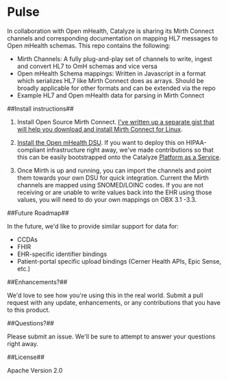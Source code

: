 # Pulse 

In collaboration with Open mHealth, Catalyze is sharing its Mirth Connect channels and corresponding documentation on mapping HL7 messages to Open mHealth schemas. This repo contains the following:

- Mirth Channels: A fully plug-and-play set of channels to write, ingest and convert HL7 to OmH schemas and vice versa
- Open mHealth Schema mappings: Written in Javascript in a format which serializes HL7 like Mirth Connect does as arrays. Should be broadly applicable for other formats and can be extended via the repo
- Example HL7 and Open mHealth data for parsing in Mirth Connect

##Install instructions##

1) Install Open Source Mirth Connect. [I've written up a separate gist that will help you download and install Mirth Connect for Linux](https://gist.github.com/molsches/322bce27f21b65768f12).

2) [Install the Open mHealth DSU](https://github.com/openmhealth/omh-dsu-ri). If you want to deploy this on HIPAA-compliant infrastructure right away, we've made contributions so that this can be easily bootstrapped onto the Catalyze [Platform as a Service](https://catalyze.io/paas).

3) Once Mirth is up and running, you can import the channels and point them towards your own DSU for quick integration. Current the Mirth channels are mapped using SNOMED/LOINC codes. If you are not receiving or are unable to write values back into the EHR using those values, you will need to do your own mappings on OBX 3.1 -3.3. 

##Future Roadmap##

In the future, we'd like to provide similar support for data for: 

- CCDAs
- FHIR
- EHR-specific identifier bindings
- Patient-portal specific upload bindings (Cerner Health APIs, Epic Sense, etc.)

##Enhancements?##

We'd love to see how you're using this in the real world. Submit a pull request with any update, enhancements, or any contributions that you have to this product.


##Questions?##

Please submit an issue. We'll be sure to attempt to answer your questions right away.

##License##

Apache Version 2.0
